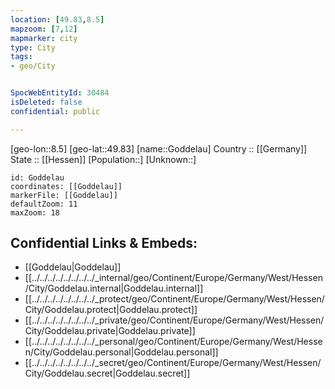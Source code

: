 ```yaml
---
location: [49.83,8.5] 
mapzoom: [7,12] 
mapmarker: city 
type: City
tags:
- geo/City


SpocWebEntityId: 30484
isDeleted: false
confidential: public

---
```

[geo-lon::8.5] 
[geo-lat::49.83] 
[name::Goddelau] 
Country :: [[Germany]]  
State :: [[Hessen]] 
[Population::] 
[Unknown::] 


```leaflet
id: Goddelau
coordinates: [[Goddelau]] 
markerFile: [[Goddelau]] 
defaultZoom: 11 
maxZoom: 18
```


## Confidential Links & Embeds: 
- [[Goddelau|Goddelau]]  
- [[../../../../../../../../_internal/geo/Continent/Europe/Germany/West/Hessen/City/Goddelau.internal|Goddelau.internal]] 
- [[../../../../../../../../_protect/geo/Continent/Europe/Germany/West/Hessen/City/Goddelau.protect|Goddelau.protect]] 
- [[../../../../../../../../_private/geo/Continent/Europe/Germany/West/Hessen/City/Goddelau.private|Goddelau.private]] 
- [[../../../../../../../../_personal/geo/Continent/Europe/Germany/West/Hessen/City/Goddelau.personal|Goddelau.personal]] 
- [[../../../../../../../../_secret/geo/Continent/Europe/Germany/West/Hessen/City/Goddelau.secret|Goddelau.secret]] 
